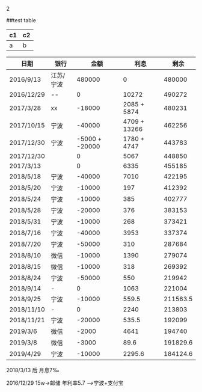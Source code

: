 2


##test table

c1 | c2
-|-
a  | b

日期 | 银行 | 金额 | 利息 | 剩余
-|-|-|-|-
2016/9/13 | 江苏/宁波 | 480000 | 0 | 480000
2016/12/29|--| 0 | 10272 | 490272
2017/3/28 | xx  | -18000 | 2085 + 5874 | 480231
2017/10/15 | 宁波 | -40000 | 4709 + 13266 | 462256
2017/12/30 | 宁波 | -5000 + -20000 | 1780 + 4747 | 443783
2017/12/30 |   | 0 | 5067 | 448850
2017/3/13 |   | 0 | 6335 | 455185
2018/5/18 | 宁波 | -40000 | 7010 | 422195
2018/5/20 | 宁波 | -10000 | 197 | 412392
2018/5/24 | 宁波 | -10000 | 385 | 402777
2018/5/28 | 宁波 | -20000 | 376 | 383153
2018/5/31 | 宁波 | -10000 | 268 | 373421
2018/7/16 | 宁波 | -40000 | 3953 | 337374
2018/7/20 | 宁波 | -50000 | 310  | 287684
2018/8/10 | 微信 | -10000 | 1390  | 279074
2018/8/15 | 微信 | -10000 | 318  | 269392
2018/8/24 | 宁波 | -50000 | 550  | 219942
2018/9/14 | - | 0 | 1063  | 221004
2018/9/25 | 宁波 | -10000 | 559.5  | 211563.5
2018/11/10 | - | 0 | 2240  | 213803
2018/11/21 | 宁波 | -20000 | 535.5  | 192099
2019/3/6 | 微信 | -2000 | 4641  | 194740
2019/3/8 | 微信 | -3000 | 89.6 | 191829.6
2019/4/29 | 宁波 | -10000 | 2295.6  | 184124.6

2018/3/13 后 月息7‰

2016/12/29 15w->邮储 年利率5.7 -->宁波+支付宝
